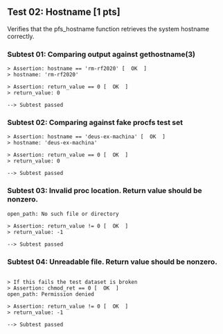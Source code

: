 ## Test 02: Hostname [1 pts]

Verifies that the pfs_hostname function retrieves the system hostname correctly.

### Subtest 01: Comparing output against gethostname(3)
```
> Assertion: hostname == 'rm-rf2020' [  OK  ]
> hostname: 'rm-rf2020'

> Assertion: return_value == 0 [  OK  ]
> return_value: 0

--> Subtest passed
```

### Subtest 02: Comparing against fake procfs test set
```
> Assertion: hostname == 'deus-ex-machina' [  OK  ]
> hostname: 'deus-ex-machina'

> Assertion: return_value == 0 [  OK  ]
> return_value: 0

--> Subtest passed
```

### Subtest 03: Invalid proc location. Return value should be nonzero.
```
open_path: No such file or directory

> Assertion: return_value != 0 [  OK  ]
> return_value: -1

--> Subtest passed
```

### Subtest 04: Unreadable file. Return value should be nonzero.
```

> If this fails the test dataset is broken
> Assertion: chmod_ret == 0 [  OK  ]
open_path: Permission denied

> Assertion: return_value != 0 [  OK  ]
> return_value: -1

--> Subtest passed
```


